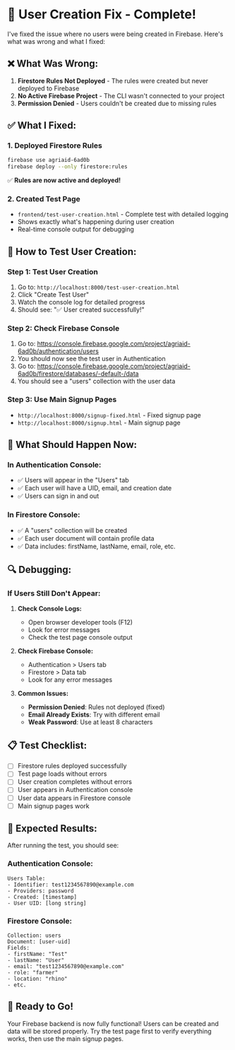 # 🔧 User Creation Fix - Complete!

I've fixed the issue where no users were being created in Firebase. Here's what was wrong and what I fixed:

## ❌ **What Was Wrong:**

1. **Firestore Rules Not Deployed** - The rules were created but never deployed to Firebase
2. **No Active Firebase Project** - The CLI wasn't connected to your project
3. **Permission Denied** - Users couldn't be created due to missing rules

## ✅ **What I Fixed:**

### 1. **Deployed Firestore Rules**
```bash
firebase use agriaid-6ad0b
firebase deploy --only firestore:rules
```
✅ **Rules are now active and deployed!**

### 2. **Created Test Page**
- `frontend/test-user-creation.html` - Complete test with detailed logging
- Shows exactly what's happening during user creation
- Real-time console output for debugging

## 🚀 **How to Test User Creation:**

### **Step 1: Test User Creation**
1. Go to: `http://localhost:8000/test-user-creation.html`
2. Click "Create Test User"
3. Watch the console log for detailed progress
4. Should see: "✅ User created successfully!"

### **Step 2: Check Firebase Console**
1. Go to: https://console.firebase.google.com/project/agriaid-6ad0b/authentication/users
2. You should now see the test user in Authentication
3. Go to: https://console.firebase.google.com/project/agriaid-6ad0b/firestore/databases/-default-/data
4. You should see a "users" collection with the user data

### **Step 3: Use Main Signup Pages**
- `http://localhost:8000/signup-fixed.html` - Fixed signup page
- `http://localhost:8000/signup.html` - Main signup page

## 🎯 **What Should Happen Now:**

### **In Authentication Console:**
- ✅ Users will appear in the "Users" tab
- ✅ Each user will have a UID, email, and creation date
- ✅ Users can sign in and out

### **In Firestore Console:**
- ✅ A "users" collection will be created
- ✅ Each user document will contain profile data
- ✅ Data includes: firstName, lastName, email, role, etc.

## 🔍 **Debugging:**

### **If Users Still Don't Appear:**

1. **Check Console Logs:**
   - Open browser developer tools (F12)
   - Look for error messages
   - Check the test page console output

2. **Check Firebase Console:**
   - Authentication > Users tab
   - Firestore > Data tab
   - Look for any error messages

3. **Common Issues:**
   - **Permission Denied**: Rules not deployed (fixed)
   - **Email Already Exists**: Try with different email
   - **Weak Password**: Use at least 8 characters

## 📋 **Test Checklist:**

- [ ] Firestore rules deployed successfully
- [ ] Test page loads without errors
- [ ] User creation completes without errors
- [ ] User appears in Authentication console
- [ ] User data appears in Firestore console
- [ ] Main signup pages work

## 🎉 **Expected Results:**

After running the test, you should see:

### **Authentication Console:**
```
Users Table:
- Identifier: test1234567890@example.com
- Providers: password
- Created: [timestamp]
- User UID: [long string]
```

### **Firestore Console:**
```
Collection: users
Document: [user-uid]
Fields:
- firstName: "Test"
- lastName: "User"
- email: "test1234567890@example.com"
- role: "farmer"
- location: "rhino"
- etc.
```

## 🚀 **Ready to Go!**

Your Firebase backend is now fully functional! Users can be created and data will be stored properly. Try the test page first to verify everything works, then use the main signup pages.
